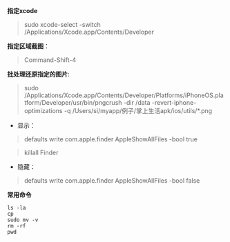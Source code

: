**指定xcode**

>sudo xcode-select -switch \/Applications\/Xcode.app\/Contents\/Developer

**指定区域截图**：

>Command-Shift-4

**批处理还原指定的图片**:

>sudo /Applications/Xcode.app/Contents/Developer/Platforms/iPhoneOS.platform/Developer/usr/bin/pngcrush -dir /data -revert-iphone-optimizations -q /Users/si/myapp/例子/掌上生活apk/ios/utils/*.png

* 显示：

>defaults write com.apple.finder AppleShowAllFiles -bool true

>killall Finder

* 隐藏：

>defaults write com.apple.finder AppleShowAllFiles -bool false

****常用命令****

```
ls -la
cp
sudo mv -v
rm -rf
pwd
```

